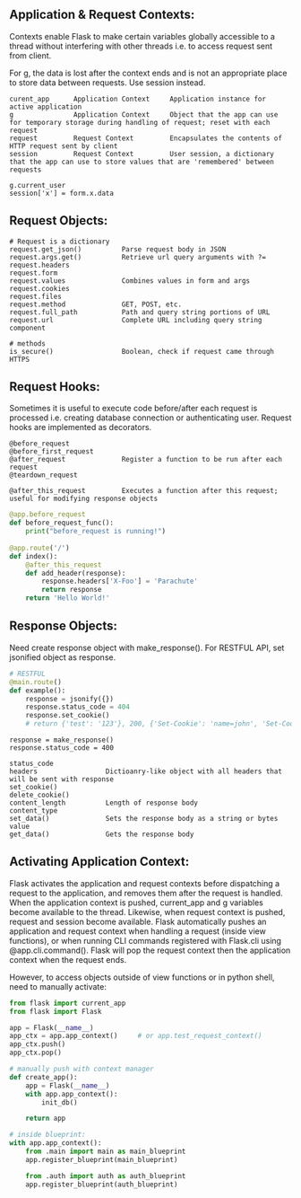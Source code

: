 ## Application & Request Contexts:
Contexts enable Flask to make certain variables globally accessible to a thread without interfering with other threads i.e. to access request sent from client.

For g, the data is lost after the context ends and is not an appropriate place to store data between requests. Use session instead.

```
curent_app      Application Context     Application instance for active application
g               Application Context     Object that the app can use for temporary storage during handling of request; reset with each request
request         Request Context         Encapsulates the contents of HTTP request sent by client
session         Request Context         User session, a dictionary that the app can use to store values that are 'remembered' between requests

g.current_user
session['x'] = form.x.data
```

## Request Objects:

```
# Request is a dictionary 
request.get_json()          Parse request body in JSON
request.args.get()          Retrieve url query arguments with ?=
request.headers
request.form
request.values              Combines values in form and args
request.cookies
request.files
request.method              GET, POST, etc.
request.full_path           Path and query string portions of URL
request.url                 Complete URL including query string component

# methods
is_secure()                 Boolean, check if request came through HTTPS
```

## Request Hooks:
Sometimes it is useful to execute code before/after each request is processed i.e. creating database connection or authenticating user. Request hooks are implemented as decorators.
```
@before_request 
@before_first_request
@after_request              Register a function to be run after each request
@teardown_request

@after_this_request         Executes a function after this request; useful for modifying response objects
```
```py
@app.before_request
def before_request_func():
    print("before_request is running!")
    
@app.route('/')
def index():
    @after_this_request
    def add_header(response):
        response.headers['X-Foo'] = 'Parachute'
        return response
    return 'Hello World!'
```


## Response Objects:
Need create response object with make_response(). For RESTFUL API, set jsonified object as response.
```py
# RESTFUL 
@main.route()
def example():
    response = jsonify({})
    response.status_code = 404
    response.set_cookie()
    # return {'test': '123'}, 200, {'Set-Cookie': 'name=john', 'Set-Cookie': 'token=12345abc'}

```
```
response = make_response()
response.status_code = 400

status_code
headers                 Dictioanry-like object with all headers that will be sent with response
set_cookie()            
delete_cookie()
content_length          Length of response body
content_type
set_data()              Sets the response body as a string or bytes value
get_data()              Gets the response body
```

## Activating Application Context:
Flask activates the application and request contexts before dispatching a request to the application, and removes them after the request is handled. When the application context is pushed, current_app and g variables become available to the thread. Likewise, when request context is pushed, request and session become available. Flask automatically pushes an application and request context when handling a request (inside view functions), or when running CLI commands registered with Flask.cli using @app.cli.command(). Flask will pop the request context then the application context when the request ends. 

However, to access objects outside of view functions or in python shell, need to manually activate:

```python
from flask import current_app
from flask import Flask

app = Flask(__name__)
app_ctx = app.app_context()     # or app.test_request_context()
app_ctx.push()
app_ctx.pop()

# manually push with context manager
def create_app():
    app = Flask(__name__)
    with app.app_context():
        init_db()

    return app

# inside blueprint:
with app.app_context():
    from .main import main as main_blueprint
    app.register_blueprint(main_blueprint)

    from .auth import auth as auth_blueprint
    app.register_blueprint(auth_blueprint)
```
